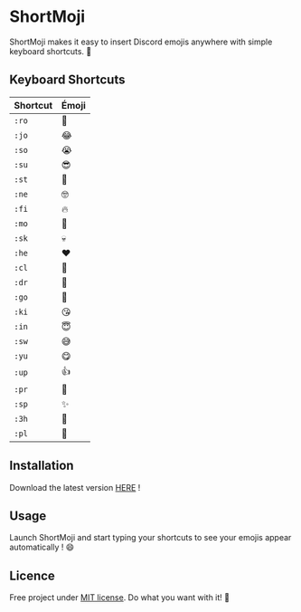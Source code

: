 # ShortMoji

ShortMoji makes it easy to insert Discord emojis anywhere with simple keyboard shortcuts. 🎉

## Keyboard Shortcuts
| Shortcut | Émoji |
|-|-|
| `:ro ` | 🤣 |
| `:jo ` | 😂 |
| `:so ` | 😭 |
| `:su ` | 😎 |
| `:st ` | 🤩 |
| `:ne ` | 🤓 |
| `:fi ` | 🔥 |
| `:mo ` | 🗿 |
| `:sk ` | 💀 |
| `:he ` | ❤️ |
| `:cl ` | 🤡 |
| `:dr ` | 🤤 |
| `:go ` | 🐐 |
| `:ki ` | 😘 |
| `:in ` | 😇 |
| `:sw ` | 😅 |
| `:yu ` | 😋 |
| `:up ` | 👍 |
| `:pr ` | 🙏 |
| `:sp ` | ✨ |
| `:3h ` | 🥰 |
| `:pl ` | 🥺 |

## Installation
Download the latest version [HERE](https://github.com/TooFuW/ShortMoji/releases/latest) !

## Usage
Launch ShortMoji and start typing your shortcuts to see your emojis appear automatically ! 😄

## Licence
Free project under [MIT license](https://github.com/TooFuW/ShortMoji/blob/main/LICENSE.txt). Do what you want with it! 🚀
